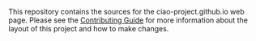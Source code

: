 This repository contains the sources for the ciao-project.github.io web page.
Please see the
[Contributing Guide](https://github.com/ciao-project/ciao-project.github.io/blob/master/CONTRIBUTING.md)
for more information about the layout of this project and how to make changes.